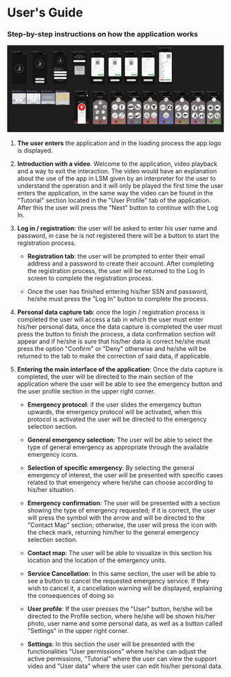 # User's Guide 

### Step-by-step instructions on how the application works 

<p align="center">
  <img src="/Assets/medium-fidelity model.jpeg">
</p>

1. **The user enters** the application and in the loading process the app logo is displayed. 

2. **Introduction with a video**. Welcome to the application, video playback and a way to exit the interaction. The video would have an explanation about the use of the app in LSM given by an interpreter for the user to understand the operation and it will only be played the first time the user enters the application, in the same way the video can be found in the "Tutorial" section located in the "User Profile" tab of the application. After this the user will press the "Next" button to continue with the Log In. 

3. **Log in / registration**: the user will be asked to enter his user name and password, in case he is not registered there will be a button to start the registration process.

	- **Registration tab**: the user will be prompted to enter their email address and a password to create their account. After completing the registration process, the user will be returned to the Log In screen to complete the registration process.

	- Once the user has finished entering his/her SSN and password, he/she must press the "Log In" button to complete the process. 

4. **Personal data capture tab**: once the login / registration process is completed the user will access a tab in which the user must enter his/her personal data, once the data capture is completed the user must press the button to finish the process, a data confirmation section will appear and if he/she is sure that his/her data is correct he/she must press the option "Confirm" or "Deny" otherwise and he/she will be returned to the tab to make the correction of said data, if applicable.  

5. **Entering the main interface of the application**: Once the data capture is completed, the user will be directed to the main section of the application where the user will be able to see the emergency button and the user profile section in the upper right corner. 

	- **Emergency protocol**: if the user slides the emergency button upwards, the emergency protocol will be activated, when this protocol is activated the user will be directed to the emergency selection section. 

	- **General emergency selection**: The user will be able to select the type of general emergency as appropriate through the available emergency icons. 

	- **Selection of specific emergency**: By selecting the general emergency of interest, the user will be presented with specific cases related to that emergency where he/she can choose according to his/her situation.

	- **Emergency confirmation**: The user will be presented with a section showing the type of emergency requested; if it is correct, the user will press the symbol with the arrow and will be directed to the "Contact Map" section; otherwise, the user will press the icon with the check mark, returning him/her to the general emergency selection section.

	- **Contact map**: The user will be able to visualize in this section his location and the location of the emergency units.
	- **Service Cancellation**: In this same section, the user will be able to see a button to cancel the requested emergency service. If they wish to cancel it, a cancellation warning will be displayed, explaining the consequences of doing so

	- **User profile**: If the user presses the "User" button, he/she will be directed to the Profile section, where he/she will be shown his/her photo, user name and some personal data, as well as a button called "Settings" in the upper right corner.

	- **Settings**: In this section the user will be presented with the functionalities "User permissions" where he/she can adjust the active permissions, "Tutorial" where the user can view the support video and "User data" where the user can edit his/her personal data.
